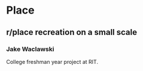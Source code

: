 # Place
## r/place recreation on a small scale
### Jake Waclawski
College freshman year project at RIT.

